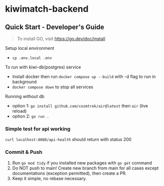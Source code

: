 # kiwimatch-backend

## Quick Start - Developer's Guide

> To install GO, visit https://go.dev/doc/install

Setup local environment
- `cp .env.local .env`

To run with kiwi-db(postgres) service
- Install docker then run `docker compose up --build` with -d flag to run in background
- `docker compose down` to stop all services

Running without db

- option 1: `go install github.com/cosmtrek/air@latest` then `air` (live reload)
- option 2: `go run .`

### Simple test for api working
`curl localhost:8080/api-health` should return with status 200

### Commit & Push
1. Run `go mod tidy` if you installed new packages with `go get` command
2. Do NOT push to main! Create new branch from main for all cases except documentations (exception permitted), then create a PR.
3. Keep it simple, no rebase necessary.